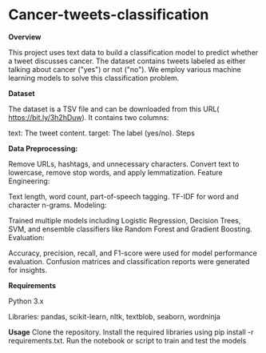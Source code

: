 # Cancer-tweets-classification

**Overview**

This project uses text data to build a classification model to predict whether a tweet discusses cancer. The dataset contains tweets labeled as either talking about cancer ("yes") or not ("no"). We employ various machine learning models to solve this classification problem.

**Dataset**

The dataset is a TSV file and can be downloaded from this URL( https://bit.ly/3h2hDuw). It contains two columns:

text: The tweet content.
target: The label (yes/no).
Steps

**Data Preprocessing:**

Remove URLs, hashtags, and unnecessary characters.
Convert text to lowercase, remove stop words, and apply lemmatization.
Feature Engineering:

Text length, word count, part-of-speech tagging.
TF-IDF for word and character n-grams.
Modeling:

Trained multiple models including Logistic Regression, Decision Trees, SVM, and ensemble classifiers like Random Forest and Gradient Boosting.
Evaluation:

Accuracy, precision, recall, and F1-score were used for model performance evaluation.
Confusion matrices and classification reports were generated for insights.

**Requirements**

Python 3.x

Libraries: pandas, scikit-learn, nltk, textblob, seaborn, wordninja

**Usage**
Clone the repository.
Install the required libraries using pip install -r requirements.txt.
Run the notebook or script to train and test the models
